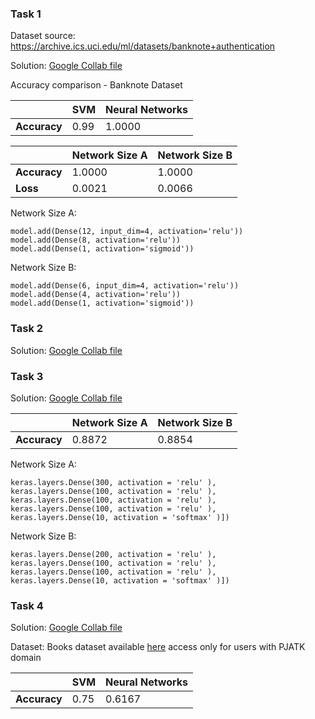   ### Task 1
  
  Dataset source: https://archive.ics.uci.edu/ml/datasets/banknote+authentication
  
  Solution: [Google Collab file](https://colab.research.google.com/drive/17u8sQA24676Z6BUfe5wOL5c6h0y04weQ?usp=sharing) 
  
  Accuracy comparison - Banknote Dataset
  
 | | SVM | Neural Networks |
  |---|---|---|
  | **Accuracy** | 0.99 | 1.0000|
  
  | | Network Size A | Network Size B |
  |---|---|---|
  | **Accuracy** | 1.0000 | 1.0000|
  | **Loss** |0.0021 |0.0066 | 
  
  Network Size A:
  ```
model.add(Dense(12, input_dim=4, activation='relu'))
model.add(Dense(8, activation='relu'))
model.add(Dense(1, activation='sigmoid'))
  ```
  Network Size B:
  ```
model.add(Dense(6, input_dim=4, activation='relu'))
model.add(Dense(4, activation='relu'))
model.add(Dense(1, activation='sigmoid'))
  ```
  
  ### Task 2
  
  Solution: [Google Collab file](https://colab.research.google.com/drive/11bgUQ4HvZo0dETI4roGbX2OzwP_nf6Wd?usp=sharing)
  
  ### Task 3
  
  Solution: [Google Collab file](https://colab.research.google.com/drive/17_PpsQdO4z1NumpJFSKR9Kpa5DOTqayD?usp=sharing)
  
  | | Network Size A | Network Size B |
  |---|---|---|
  | **Accuracy** | 0.8872 | 0.8854|
  
  Network Size A:
  ```
  keras.layers.Dense(300, activation = 'relu' ),
  keras.layers.Dense(100, activation = 'relu' ),
  keras.layers.Dense(100, activation = 'relu' ),
  keras.layers.Dense(100, activation = 'relu' ),
  keras.layers.Dense(10, activation = 'softmax' )])
  ```
  Network Size B:
  ```
  keras.layers.Dense(200, activation = 'relu' ),
  keras.layers.Dense(100, activation = 'relu' ),
  keras.layers.Dense(100, activation = 'relu' ),
  keras.layers.Dense(10, activation = 'softmax' )])
  ```
  
 ### Task 4
 
 Solution: [Google Collab file](https://colab.research.google.com/drive/1DuwrUPhx0PS2IRLHmlgNLDgigYBC5STo?usp=sharing)
 
 Dataset: 
Books dataset available [here](https://docs.google.com/spreadsheets/d/1JM0fo4tQZm__rK0rHjpxADmENIl5FuuztK8FMQQZd44/edit?usp=sharing) access only for users with PJATK domain
 
  | | SVM | Neural Networks |
  |---|---|---|
  | **Accuracy** | 0.75 | 0.6167 |
 
 
